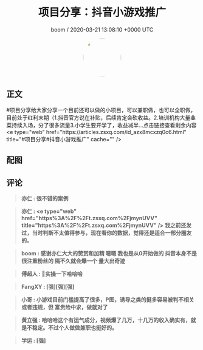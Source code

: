 <h1 align="center">项目分享：抖音小游戏推广</h1>
<p align="center">
    <a>boom / 2020-03-21 13:08:10 &#43;0000 UTC</a>
</p>

<div align="center">
    <img src="https://images.zsxq.com/FuRh_2WSZW8SEwmjFzW9kelYTV6g?e=1590940799&amp;token=kIxbL07-8jAj8w1n4s9zv64FuZZNEATmlU_Vm6zD:mYozrmpVx3wYYUrw6Ajor9odPH8=" width="100" height="100" style="border:1px solid;border-radius:50%; color:#ffffff"/>
</div>

## 正文

<div>
#项目分享给大家分享一个目前还可以做的小项目，可以兼职做，也可以全职做，目前处于红利末期（1.抖音官方说在补贴，后续肯定会砍收益。2.培训机构大量韭菜持续入场，分了很多流量3.小学生要开学了，收益减半...点击链接查看剩余内容&lt;e type=&#34;web&#34; href=&#34;https://articles.zsxq.com/id_azx8mcxzq0c6.html&#34; title=&#34;#项目分享#抖音小游戏推广&#34; cache=&#34;&#34; /&gt;
</div>

## 配图
<div class="image" align="center">

</div>

## 评论

<div align="left">
<div>

<blockquote >
<span> <strong>亦仁 : 很不错的案例 </strong></span>
</blockquote>

<blockquote >
<span> <strong>亦仁 : &lt;e type=&#34;web&#34; href=&#34;https%3A%2F%2Ft.zsxq.com%2FjmynUVV&#34; title=&#34;https%3A%2F%2Ft.zsxq.com%2FjmynUVV&#34; /&gt;
我之前还发过，当时判断不太值得参与，现在看你的数据，觉得还是适合一部分圈友的。 </strong></span>
</blockquote>

<blockquote >
<span> <strong>boom : 感谢亦仁大大的赞赏和加精  嗯嗯 我也是从0开始做的  抖音本身不是很注重粉丝的 隔不久就会爆一个  量大出奇迹 </strong></span>
</blockquote>

<blockquote >
<span> <strong>傅超人 : 🐂实操一下哈哈哈 </strong></span>
</blockquote>

<blockquote >
<span> <strong>FangXY : [强][强][强] </strong></span>
</blockquote>

<blockquote >
<span> <strong>小哥 : 小游戏目前门槛提高了很多，P图，诱导之类的挺多容易被判不相关或者违规，但 富贵险中求，做就对了 </strong></span>
</blockquote>

<blockquote >
<span> <strong>黄立强 : 哈哈哈这个有运气成分，视频爆了几万，十几万的收入确实有，就是不稳定。不过个人做做兼职也挺好的。 </strong></span>
</blockquote>

<blockquote >
<span> <strong>学运 : [强] </strong></span>
</blockquote>

</div>
</div>